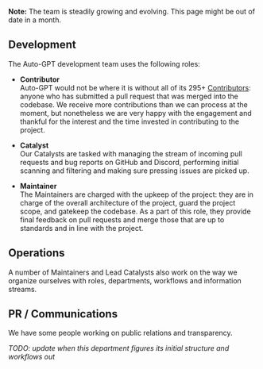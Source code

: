 **Note:** The team is steadily growing and evolving. This page might be out of date in a month.

## Development
The Auto-GPT development team uses the following roles:
* **Contributor**  
  Auto-GPT would not be where it is without all of its 295+ [Contributors]: anyone who has submitted a pull request that was merged into the codebase. We receive more contributions than we can process at the moment, but nonetheless we are very happy with the engagement and thankful for the interest and the time invested in contributing to the project.

[Contributors]: https://github.com/Significant-Gravitas/Auto-GPT/graphs/contributors

* **Catalyst**  
  Our Catalysts are tasked with managing the stream of incoming pull requests and bug reports on GitHub and Discord, performing initial scanning and filtering and making sure pressing issues are picked up.

* **Maintainer**  
  The Maintainers are charged with the upkeep of the project: they are in charge of the overall architecture of the project, guard the project scope, and gatekeep the codebase. As a part of this role, they provide final feedback on pull requests and merge those that are up to standards and in line with the project.

## Operations
A number of Maintainers and Lead Catalysts also work on the way we organize ourselves with roles, departments, workflows and information streams.

## PR / Communications
We have some people working on public relations and transparency.

*TODO: update when this department figures its initial structure and workflows out*